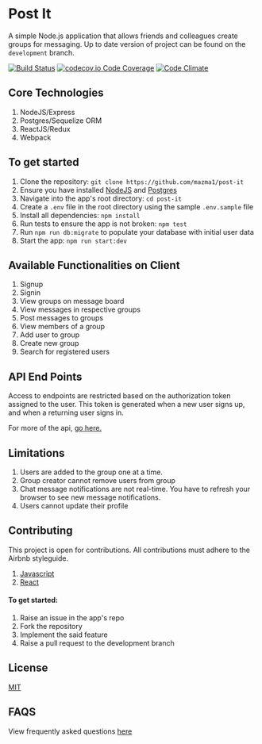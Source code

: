 # Post It
A simple Node.js application that allows friends and colleagues create groups for messaging. Up to date version of project can be found on the `development` branch.

[![Build Status](https://travis-ci.org/mazma1/post-it.svg?branch=chore/implement-feedback)](https://travis-ci.org/mazma1/post-it)
[![codecov.io Code Coverage](https://codecov.io/github/mazma1/post-it/branch/chore%2Fimplement-feedback/graphs/badge.svg)](https://codecov.io/gh/mazma1/post-it/branch/chore%2Fimplement-feedback)
[![Code Climate](https://codeclimate.com/github/mazma1/post-it/badges/gpa.svg)](https://codeclimate.com/github/mazma1/post-it)


## Core Technologies
1. NodeJS/Express
2. Postgres/Sequelize ORM
3. ReactJS/Redux
4. Webpack


## To get started
1. Clone the repository: `git clone https://github.com/mazma1/post-it`
2. Ensure you have installed [NodeJS](https://nodejs.org/en/) and [Postgres](https://www.postgresql.org/download/)
3. Navigate into the app's root directory: `cd post-it`
4. Create a `.env` file in the root directory using the sample `.env.sample` file
5. Install all dependencies: `npm install`
6. Run tests to ensure the app is not broken: `npm test`
7. Run `npm run db:migrate` to populate your database with initial user data
8. Start the app: `npm run start:dev`


## Available Functionalities on Client
1. Signup
2. Signin
3. View groups on message board
4. View messages in respective groups
5. Post messages to groups
6. View members of a group
7. Add user to group
8. Create new group
9. Search for registered users



## API End Points

Access to endpoints are restricted based on the authorization token assigned to the user. This token is generated when a new user signs up, and when a returning user signs in.

For more of the api, [go here.](http://docs.postit9.apiary.io/)


## Limitations

1. Users are added to the group one at a time.
2. Group creator cannot remove users from group
3. Chat message notifications are not real-time. You have to refresh your browser to see new message notifications.
4. Users cannot update their profile


## Contributing

This project is open for contributions. All contributions must adhere to the Airbnb styleguide.
1. [Javascript](http://airbnb.io/javascript/) 
2. [React](https://github.com/airbnb/javascript/tree/master/react)   

#### To get started:
1. Raise an issue in the app's repo
2. Fork the repository
3. Implement the said feature
4. Raise a pull request to the development branch

## License
[MIT](https://github.com/mazma1/post-it/blob/chore/implement-feedback/LICENSE)


## FAQS
View frequently asked questions [here](https://github.com/mazma1/post-it/wiki/Post-It-FAQs)
